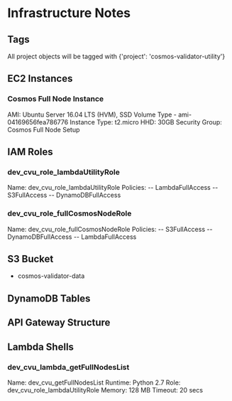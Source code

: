 # Infrastructure Notes

## Tags

All project objects will be tagged with {'project': 'cosmos-validator-utility'}

## EC2 Instances

### Cosmos Full Node Instance

AMI: Ubuntu Server 16.04 LTS (HVM), SSD Volume Type - ami-04169656fea786776
Instance Type: t2.micro
HHD: 30GB
Security Group: Cosmos Full Node Setup

## IAM Roles

### dev_cvu_role_lambdaUtilityRole

Name: dev_cvu_role_lambdaUtilityRole
Policies:
-- LambdaFullAccess
-- S3FullAccess
-- DynamoDBFullAccess

### dev_cvu_role_fullCosmosNodeRole

Name: dev_cvu_role_fullCosmosNodeRole
Policies:
-- S3FullAccess
-- DynamoDBFullAccess
-- LambdaFullAccess

## S3 Bucket

- cosmos-validator-data

## DynamoDB Tables

## API Gateway Structure

## Lambda Shells

### dev_cvu_lambda_getFullNodesList
Name: dev_cvu_getFullNodesList
Runtime: Python 2.7
Role: dev_cvu_role_lambdaUtilityRole
Memory: 128 MB
Timeout: 20 secs
